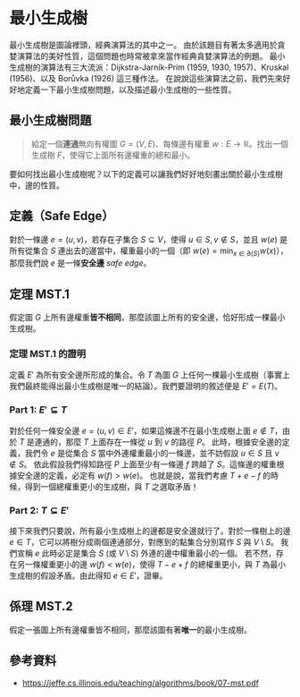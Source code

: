 # 最小生成樹

最小生成樹是圖論裡頭，經典演算法的其中之一。
由於該題目有著太多適用於貪婪演算法的美好性質，這個問題也時常被拿來當作經典貪婪演算法的例題。
最小生成樹的演算法有三大流派：Dijkstra-Jarník-Prim (1959, 1930, 1957)、Kruskal (1956)、以及 Borůvka (1926) 這三種作法。
在說說這些演算法之前，我們先來好好地定義一下最小生成樹問題，以及描述最小生成樹的一些性質。

## 最小生成樹問題

> 給定一個**連通**無向有權圖 $G=(V, E)$、每條邊有權重 $w:E\to \mathbb{R}$。找出一個生成樹 $F$，使得它上面所有邊權重的總和最小。

要如何找出最小生成樹呢？以下的定義可以讓我們好好地刻畫出關於最小生成樹中，邊的性質。


## 定義（Safe Edge）

對於一條邊 $e=(u, v)$，若存在子集合 $S\subseteq V$，使得 $u\in S, v\notin S$，並且 $w(e)$ 是所有從集合 $S$ 連出去的邊當中，權重最小的一個（即 $w(e)=\min_{x\in \partial(S)} w(x)$），
那麼我們說 $e$ 是一條**安全邊** _safe edge_。

## 定理 MST.1

假定圖 $G$ 上所有邊權重**皆不相同**，那麼該圖上所有的安全邊，恰好形成一棵最小生成樹。

### 定理 MST.1 的證明

定義 $E'$ 為所有安全邊所形成的集合。令 $T$ 為圖 $G$ 上任何一棵最小生成樹（事實上我們最終能得出最小生成樹是唯一的結論）。我們要證明的敘述便是 $E'=E(T)$。

### Part 1: $E'\subseteq T$

對於任何一條安全邊 $e=(u, v)\in E'$，如果這條邊不在最小生成樹上面 $e\notin T$，由於 $T$ 是連通的，那麼 $T$ 上面存在一條從 $u$ 到 $v$ 的路徑 $P$。
此時，根據安全邊的定義，我們令 $e$ 是從集合 $S$ 當中外連權重最小的一條邊，並不妨假設 $u\in S$ 且 $v\notin S$。
依此假設我們得知路徑 $P$ 上面至少有一條邊 $f$ 跨越了 $S$。這條邊的權重根據安全邊的定義，必定有 $w(f) > w(e)$。
也就是說，當我們考慮 $T+e-f$ 的時候，得到一個總權重更小的生成樹，與 $T$ 之選取矛盾！

### Part 2: $T\subseteq E'$

接下來我們只要說，所有最小生成樹上的邊都是安全邊就行了。對於一條樹上的邊 $e\in T$，它可以將樹分成兩個連通部分，對應到的點集合分別寫作 $S$ 與 $V\setminus S$。
我們宣稱 $e$ 此時必定是集合 $S$ (或 $V\setminus S$) 外連的邊中權重最小的一個。
若不然，存在另一條權重更小的邊 $w(f) < w(e)$，使得 $T-e+f$ 的總權重更小，與 $T$ 為最小生成樹的假設矛盾。由此得知 $e\in E'$，證畢。

## 係理 MST.2

假定一張圖上所有邊權重皆不相同，那麼該圖有著**唯一**的最小生成樹。

## 參考資料

* https://jeffe.cs.illinois.edu/teaching/algorithms/book/07-mst.pdf